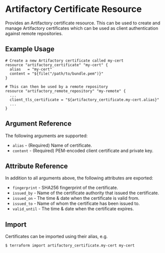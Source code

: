 # Artifactory Certificate Resource

Provides an Artifactory certificate resource. This can be used to create and manage Artifactory certificates which can be used as client authentication against remote repositories.

## Example Usage

```hcl
# Create a new Artifactory certificate called my-cert
resource "artifactory_certificate" "my-cert" {
  alias   = "my-cert"
  content = "${file("/path/to/bundle.pem")}"
}

# This can then be used by a remote repository
resource "artifactory_remote_repository" "my-remote" {
  ...
  client_tls_certificate = "${artifactory_certificate.my-cert.alias}"
  ...
}
```

## Argument Reference

The following arguments are supported:

* `alias` - (Required) Name of certificate.
* `content` - (Required) PEM-encoded client certificate and private key.

## Attribute Reference

In addition to all arguments above, the following attributes are exported:

* `fingerprint` - SHA256 fingerprint of the certificate.
* `issued_by` - Name of the certificate authority that issued the certificate.
* `issued_on` - The time & date when the certificate is valid from.
* `issued_to` - Name of whom the certificate has been issued to.
* `valid_until` - The time & date when the certificate expires.

## Import

Certificates can be imported using their alias, e.g.

```
$ terraform import artifactory_certificate.my-cert my-cert
```
